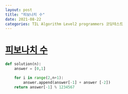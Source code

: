 ```yaml
---
layout: post
title: "피보나치 수"
date: 2021-08-22
categories: TIL Algorithm Level2 programmers 코딩테스트
---
```


# [피보나치 수](https://programmers.co.kr/learn/courses/30/lessons/12945)

```python
def solution(n):
    answer = [0,1]

    for i in range(2,n+1):
        answer.append(answer[-1] + answer [-2])
    return answer[-1] % 1234567
```
